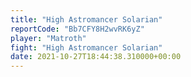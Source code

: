 ```yaml
---
title: "High Astromancer Solarian"
reportCode: "Bb7CFY8H2wvRK6yZ"
player: "Matroth"
fight: "High Astromancer Solarian"
date: 2021-10-27T18:44:38.310000+00:00
---
```

